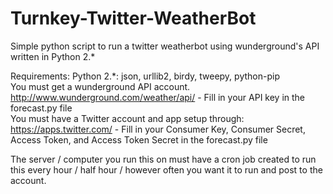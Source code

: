 # Turnkey-Twitter-WeatherBot
Simple  python script to run a twitter weatherbot using wunderground's API written in Python 2.*

Requirements:
Python 2.*: json, urllib2, birdy, tweepy, python-pip<br>
You must get a wunderground API account. http://www.wunderground.com/weather/api/ - Fill in your API key in the forecast.py file<br>
You must have a Twitter account and app setup through: https://apps.twitter.com/ - Fill in your Consumer Key, Consumer Secret, Access Token, and Access Token Secret in the forecast.py file

The server / computer you run this on must have a cron job created to run this every hour / half hour / however often you want it to run and post to the account.
